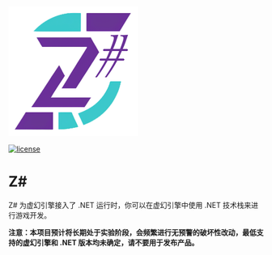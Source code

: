 ![Logo](Resources/Logo.png)

[![license](https://img.shields.io/badge/license-MIT-blue)](LICENSE)

# Z#

Z# 为虚幻引擎接入了 .NET 运行时，你可以在虚幻引擎中使用 .NET 技术栈来进行游戏开发。

**注意：本项目预计将长期处于实验阶段，会频繁进行无预警的破坏性改动，最低支持的虚幻引擎和 .NET 版本均未确定，请不要用于发布产品。**


